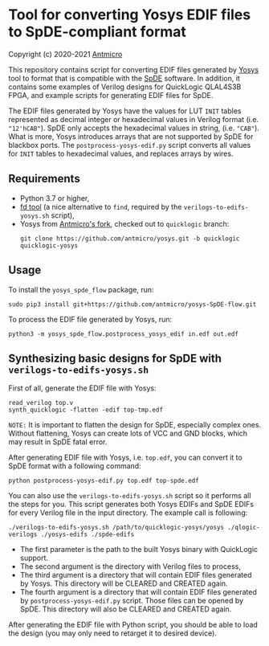 # Tool for converting Yosys EDIF files to SpDE-compliant format

Copyright (c) 2020-2021 [Antmicro](https://www.antmicro.com)

This repository contains script for converting EDIF files generated by [Yosys](http://www.clifford.at/yosys/about.html) tool to format that is compatible with the [SpDE](https://www.quicklogic.com/products/fpga/fpga-development-tools/) software.
In addition, it contains some examples of Verilog designs for QuickLogic QLAL4S3B FPGA, and example scripts for generating EDIF files for SpDE.

The EDIF files generated by Yosys have the values for LUT `INIT` tables represented as decimal integer or hexadecimal values in Verilog format (i.e. `"12'hCAB"`).
SpDE only accepts the hexadecimal values in string, (i.e. `"CAB"`).
What is more, Yosys introduces arrays that are not supported by SpDE for blackbox ports.
The `postprocess-yosys-edif.py` script converts all values for `INIT` tables to hexadecimal values, and replaces arrays by wires.

## Requirements

* Python 3.7 or higher,
* [fd tool](https://github.com/sharkdp/fd) (a nice alternative to `find`, required by the `verilogs-to-edifs-yosys.sh` script),
* Yosys from [Antmicro's fork](https://github.com/antmicro/yosys), checked out to `quicklogic` branch:
  ```
  git clone https://github.com/antmicro/yosys.git -b quicklogic quicklogic-yosys
  ```

## Usage

To install the `yosys_spde_flow` package, run:
```
sudo pip3 install git+https://github.com/antmicro/yosys-SpDE-flow.git
```

To process the EDIF file generated by Yosys, run:
```
python3 -m yosys_spde_flow.postprocess_yosys_edif in.edf out.edf
```

## Synthesizing basic designs for SpDE with `verilogs-to-edifs-yosys.sh`

First of all, generate the EDIF file with Yosys:

```
read_verilog top.v
synth_quicklogic -flatten -edif top-tmp.edf
```

`NOTE:` It is important to flatten the design for SpDE, especially complex ones.
Without flattening, Yosys can create lots of VCC and GND blocks, which may result in SpDE fatal error.

After generating EDIF file with Yosys, i.e. `top.edf`, you can convert it to SpDE format with a following command:

```
python postprocess-yosys-edif.py top.edf top-spde.edf
```

You can also use the `verilogs-to-edifs-yosys.sh` script so it performs all the steps for you.
This script generates both Yosys EDIFs and SpDE EDIFs for every Verilog file in the input directory.
The example call is following:
```
./verilogs-to-edifs-yosys.sh /path/to/quicklogic-yosys/yosys ./qlogic-verilogs ./yosys-edifs ./spde-edifs
```

* The first parameter is the path to the built Yosys binary with QuickLogic support.
* The second argument is the directory with Verilog files to process,
* The third argument is a directory that will contain EDIF files generated by Yosys.
  This directory will be CLEARED and CREATED again.
* The fourth argument is a directory that will contain EDIF files generated by `postprocess-yosys-edif.py` script.
  Those files can be opened by SpDE.
  This directory will also be CLEARED and CREATED again.

After generating the EDIF file with Python script, you should be able to load the design (you may only need to retarget it to desired device).

